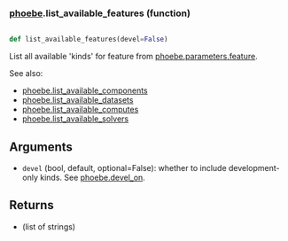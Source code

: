 ### [phoebe](phoebe.md).list_available_features (function)


```py

def list_available_features(devel=False)

```



List all available 'kinds' for feature from [phoebe.parameters.feature](phoebe.parameters.feature.md).

See also:
* [phoebe.list_available_components](phoebe.list_available_components.md)
* [phoebe.list_available_datasets](phoebe.list_available_datasets.md)
* [phoebe.list_available_computes](phoebe.list_available_computes.md)
* [phoebe.list_available_solvers](phoebe.list_available_solvers.md)

Arguments
-----------
* `devel` (bool, default, optional=False): whether to include development-only
    kinds.  See [phoebe.devel_on](phoebe.devel_on.md).

Returns
---------
* (list of strings)

